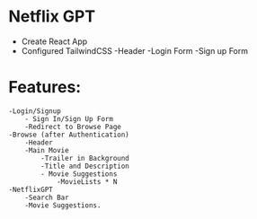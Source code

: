 # Netflix GPT

- Create React App
- Configured TailwindCSS
-Header
-Login Form
-Sign up Form





# Features:
    -Login/Signup
        - Sign In/Sign Up Form
        -Redirect to Browse Page
    -Browse (after Authentication)
        -Header
        -Main Movie
            -Trailer in Background
            -Title and Description
            - Movie Suggestions
                -MovieLists * N
    -NetflixGPT
        -Search Bar
        -Movie Suggestions.

